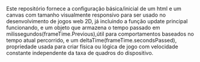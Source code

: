 Este repositório fornece a configuração básica/inicial de um html e um canvas com tamanho visualmente responsivo para ser usado no desenvolvimento de jogos web 2D, já incluindo a função update principal funcionando, e um objeto que armazena o tempo passado em milissegundos(frameTime.Previous),útil para comportamentos baseados no tempo atual percorrido, e um deltaTime(frameTime.secondsPassed), propriedade usada para criar física ou lógica de jogo com velocidade constante independente da taxa de quadros do dispositivo.
